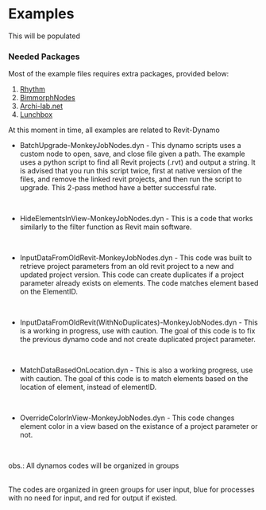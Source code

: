 # Examples
This will be populated

### Needed Packages
Most of the example files requires extra packages, provided below:

1. [Rhythm](https://dynamopackages.com/#) 
2. [BimmorphNodes](https://dynamopackages.com/#)
3. [Archi-lab.net](https://archi-lab.net/)
4. [Lunchbox](https://provingground.io/tools/lunchbox/)

At this moment in time, all examples are related to Revit-Dynamo


* BatchUpgrade-MonkeyJobNodes.dyn - This dynamo scripts uses a custom node to open, save, and close file given a path. The example uses a python script to find all Revit projects (.rvt) and output a string. It is advised that you run this script twice, first at native version of the files, and remove the linked revit projects, and then run the script to upgrade. This 2-pass method have a better successful rate. 
<br>

* HideElementsInView-MonkeyJobNodes.dyn - This is a code that works similarly to the filter function as Revit main software.
<br>

* InputDataFromOldRevit-MonkeyJobNodes.dyn - This code was built to retrieve project parameters from an old revit project to a new and updated project version. This code can create duplicates if a project parameter already exists on elements. The code matches element based on the ElementID. 
<br>

* InputDataFromOldRevit(WithNoDuplicates)-MonkeyJobNodes.dyn - This is a working in progress, use with caution. The goal of this code is to fix the previous dynamo code and not create duplicated project parameter. 
<br>

* MatchDataBasedOnLocation.dyn - This is also a working progress, use with caution. The goal of this code is to match elements based on the location of element, instead of elementID. 
<br>

* OverrideColorInView-MonkeyJobNodes.dyn - This code changes element color in a view based on the existance of a project parameter or not. 
<br>

<p>obs.: All dynamos codes will be organized in groups</p>
<br>
The codes are organized in green groups for user input, blue for processes with no need for input, and red for output if existed. 
<!--
    
-->

